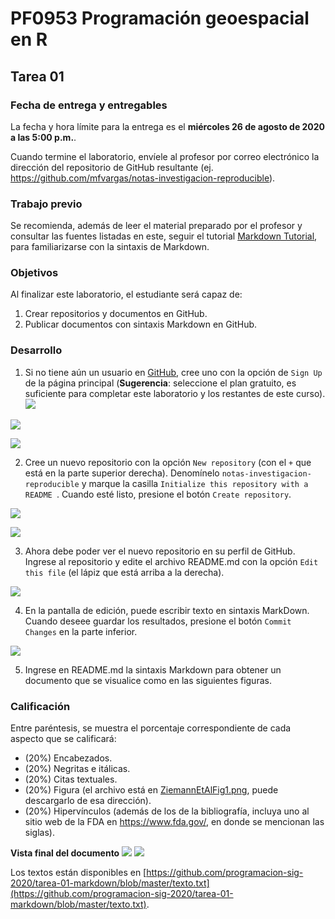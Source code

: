# PF0953 Programación geoespacial en R
## Tarea 01

### Fecha de entrega y entregables
La fecha y hora límite para la entrega es el **miércoles 26 de agosto de 2020 a las 5:00 p.m.**.  

Cuando termine el laboratorio, envíele al profesor por correo electrónico la dirección del repositorio de GitHub resultante (ej. https://github.com/mfvargas/notas-investigacion-reproducible).

### Trabajo previo
Se recomienda, además de leer el material preparado por el profesor y consultar las fuentes listadas en este, seguir el tutorial [Markdown Tutorial](https://www.markdowntutorial.com/), para familiarizarse con la sintaxis de Markdown.

### Objetivos
Al finalizar este laboratorio, el estudiante será capaz de:

1. Crear repositorios y documentos en GitHub.
2. Publicar documentos con sintaxis Markdown en GitHub.


### Desarrollo
1. Si no tiene aún un usuario en [GitHub](https://github.com/), cree uno con la opción de `Sign Up` de la página principal (**Sugerencia**: seleccione el plan gratuito, es suficiente para completar este laboratorio y los restantes de este curso).
![](img/github01.png)

![](img/github02.png)

![](img/github03.png)

2. Cree un nuevo repositorio con la opción `New repository` (con el `+` que está en la parte superior derecha). Denomínelo `notas-investigacion-reproducible` y marque la casilla `Initialize this repository with a README `. Cuando esté listo, presione el botón `Create repository`.

![](img/github04a.png)

![](img/github04b.png)

3. Ahora debe poder ver el nuevo repositorio en su perfil de GitHub. Ingrese al repositorio y edite el archivo README.md con la opción `Edit this file` (el lápiz que está arriba a la derecha).

![](img/github05.png)

4. En la pantalla de edición, puede escribir texto en sintaxis MarkDown. Cuando deseee guardar los resultados, presione el botón `Commit Changes` en la parte inferior.

![](img/github06.png)

5. Ingrese en README.md la sintaxis Markdown para obtener un documento que se visualice como en las siguientes figuras. 

### Calificación
Entre paréntesis, se muestra el porcentaje correspondiente de cada aspecto que se calificará:

- (20%) Encabezados.
- (20%) Negritas e itálicas.
- (20%) Citas textuales.
- (20%) Figura (el archivo está en [ZiemannEtAlFig1.png](img/ZiemannEtAlFig1.png), puede descargarlo de esa dirección).
- (20%) Hipervínculos (además de los de la bibliografía, incluya uno al sitio web de la FDA en https://www.fda.gov/, en donde se mencionan las siglas).

**Vista final del documento**
![](img/ejercicio01.png)
![](img/ejercicio02.png)

Los textos están disponibles en [https://github.com/programacion-sig-2020/tarea-01-markdown/blob/master/texto.txt](https://github.com/programacion-sig-2020/tarea-01-markdown/blob/master/texto.txt).
